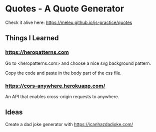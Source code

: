 # Quotes - A Quote Generator

Check it alive here: <https://meleu.github.io/js-practice/quotes>

## Things I Learned

### <https://heropatterns.com>

Go to <heropatterns.com> and choose a nice svg background pattern.

Copy the code and paste in the body part of the css file.


### <https://cors-anywhere.herokuapp.com/>

An API that enables cross-origin requests to anywhere.


## Ideas

Create a dad joke generator with <https://icanhazdadjoke.com/>